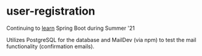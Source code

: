 # user-registration
Continuing to [learn](https://www.youtube.com/c/amigoscode) Spring Boot during Summer '21

Utilizes PostgreSQL for the database and MailDev (via npm) to test the mail functionality (confirmation emails).

